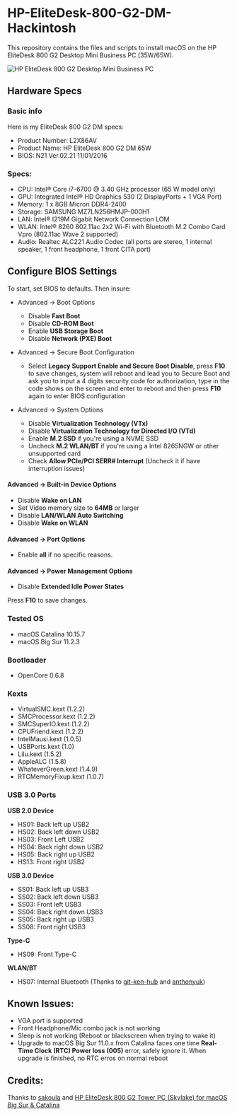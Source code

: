 # HP-EliteDesk-800-G2-DM-Hackintosh
This repository contains the files and scripts to install macOS on the HP EliteDesk 800 G2 Desktop Mini Business PC (35W/65W).

![HP EliteDesk 800 G2 Desktop Mini Business PC](https://ssl-product-images.www8-hp.com/digmedialib/prodimg/lowres/c04876268.png)

## Hardware Specs
### Basic info
Here is my EliteDesk 800 G2 DM specs:
- Product Number: L2X86AV
- Product Name: HP EliteDesk 800 G2 DM 65W
- BIOS: N21 Ver.02.21 11/01/2016

### Specs:
- CPU: Intel® Core i7-6700 @ 3.40 GHz processor (65 W model only)
- GPU: Integrated Intel® HD Graphics 530 (2 DisplayPorts + 1 VGA Port)
- Memory: 1 x 8GB Micron DDR4-2400
- Storage: SAMSUNG MZ7LN256HMJP-000H1 
- LAN: Intel® I219M Gigabit Network Connection LOM
- WLAN: Intel® 8260 802.11ac 2x2 Wi-Fi with Bluetooth M.2 Combo Card Vpro (802.11ac Wave 2 supported)
- Audio: Realtec ALC221 Audio Codec (all ports are stereo, 1 internal speaker, 1 front headphone, 1 front CITA port)

## Configure BIOS Settings
To start, set BIOS to defaults.
Then insure:
- Advanced -> Boot Options
  - Disable **Fast Boot**
  - Disable **CD-ROM Boot**
  - Enable **USB Storage Boot**
  - Disable **Network (PXE) Boot**
  
- Advanced -> Secure Boot Configuration
  - Select **Legacy Support Enable and Secure Boot Disable**, press **F10** to save changes, system will reboot and lead you to Secure Boot and ask you to input a 4 digits security code for authorization, type in the code shows on the screen and enter to reboot and then press **F10** again to enter BIOS configuration

- Advanced -> System Options
  - Disable **Virtualization Technology (VTx)**
  - Disable **Virtualization Technology for Directed I/O (VTd)**
  - Enable **M.2 SSD** if you're using a NVME SSD
  - Uncheck **M.2 WLAN/BT** if you're using a Intel 8265NGW or other unsupported card
  - Check **Allow PCIe/PCI SERR# Interrupt** (Uncheck it if have interruption issues)

#### Advanced -> Built-in Device Options
- Disable **Wake on LAN**
- Set Video memory size to **64MB** or larger
- Disable **LAN/WLAN Auto Switching**
- Disable **Wake on WLAN**

#### Advanced -> Port Options
- Enable **all** if no specific reasons.

#### Advanced -> Power Management Options
- Disable **Extended Idle Power States**

Press **F10** to save changes.

### Tested OS
- macOS Catalina 10.15.7
- macOS Big Sur 11.2.3

### Bootloader
- OpenCore 0.6.8

### Kexts
- VirtualSMC.kext (1.2.2)
- SMCProcessor.kext (1.2.2)
- SMCSuperIO.kext (1.2.2)
- CPUFriend.kext (1.2.2)
- IntelMausi.kext (1.0.5)
- USBPorts.kext (1.0)
- Lilu.kext (1.5.2)
- AppleALC (1.5.8)
- WhateverGreen.kext (1.4.9)
- RTCMemoryFixup.kext (1.0.7)

### USB 3.0 Ports
**USB 2.0 Device**
- HS01: Back left up USB2
- HS02: Back left down USB2
- HS03: Front Left USB2
- HS04: Back right down USB2
- HS05: Back right up USB2
- HS13: Front right USB2

**USB 3.0 Device**
- SS01: Back left up USB3
- SS02: Back left down USB3
- SS03: Front left USB3
- SS04: Back right down USB3
- SS05: Back right up USB3
- SS08: Front right USB3

**Type-C**
- HS09: Front Type-C

**WLAN/BT**
- HS07: Internal Bluetooth (Thanks to [git-ken-hub](https://github.com/git-ken-hub) and [anthonyuk](https://github.com/anthonyuk))

## Known Issues:
- VGA port is supported
- Front Headphone/Mic combo jack is not working
- Sleep is not working (Reboot or blackscreen when trying to wake it)
- Upgrade to macOS Big Sur 11.0.x from Catalina faces one time **Real-Time Clock (RTC) Power loss (005)** error, safely ignore it. When upgrade is finished, no RTC erros on normal reboot

## Credits:
Thanks to [sakoula](https://github.com/sakoula) and [HP EliteDesk 800 G2 Tower PC (Skylake) for macOS Big Sur & Catalina](https://github.com/sakoula/HP-EliteDesk-800-G2-6700)
